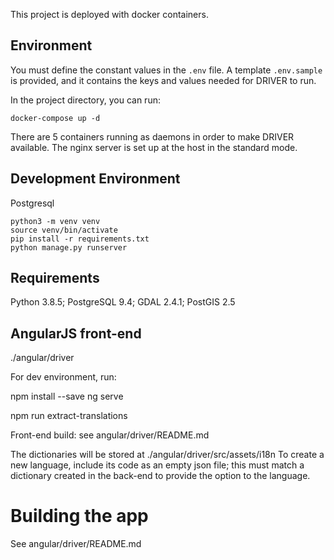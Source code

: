 This project is deployed with docker containers. 

## Environment

You must define the constant values in the `.env` file. A template `.env.sample` is provided, and it contains the keys and values needed for DRIVER to run.

In the project directory, you can run:

`docker-compose up -d`

There are 5 containers running as daemons in order to make DRIVER available.
The nginx server is set up at the host in the standard mode. 



## Development Environment

Postgresql

`python3 -m venv venv`  
`source venv/bin/activate`  
`pip install -r requirements.txt`  
`python manage.py runserver`  

## Requirements

Python 3.8.5; PostgreSQL 9.4; GDAL 2.4.1; PostGIS 2.5

## AngularJS front-end

./angular/driver

For dev environment, run:

npm install --save
ng serve

npm run extract-translations

Front-end build: see angular/driver/README.md

The dictionaries will be stored at ./angular/driver/src/assets/i18n
To create a new language, include its code as an empty json file; this must match a dictionary created in the back-end to provide the option to the language.

# Building the app

See angular/driver/README.md
